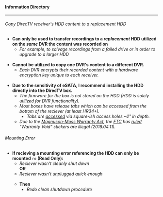 #### Information Directory ####
---
###### Copy DirecTV receiver's HDD content to a replacement HDD ######
  - **Can only be used to transfer recordings to a _replacement_ HDD utilized on the _same_ DVR the content was recorded on**
    - _For example, to salvage recordings from a failed drive or in order to upgrade to a larger HDD_
<br></br>
  - **Cannot be utilized to copy one DVR's content to a different DVR.**  
    - _Each DVR encrypts their recorded content with a hardware encryption key unique to each receiver._
<br></br>
  - **Due to the sensitivity of eSATA, I recommend installing the HDD directly into the DirecTV box.**
    - _The firmware for the box is not stored on the HDD (HDD is solely utilized for DVR functionality)._
    - _Most boxes have release tabs which can be accessed from the bottom of the reciever (at least HR34+)._
      - _Tabs are [accessed](https://www.youtube.com/watch?v=rxgmn_L29Sc) via square-ish access holes ~2" in depth._
    - _Due to the [Magnuson-Moss Warranty Act](https://en.wikipedia.org/wiki/Magnuson%E2%80%93Moss_Warranty_Act), the [FTC](https://www.ftc.gov/news-events/press-releases/2018/04/ftc-staff-warns-companies-it-illegal-condition-warranty-coverage) has [ruled](http://www.bbc.com/news/technology-43724348) "Warranty Void" stickers are illegal (2018.04.11)._

###### Mounting Error ######
  - **If recieving a mounting error referencing the HDD can only be mounted** `ro` **(Read Only):**
    - _Reciever wasn't cleanly shut down_  
__OR__
    - _Reciever wasn't unplugged quick enough_
<br></br>
    - **Then**
      - _Redo clean shutdown procedure_
 
